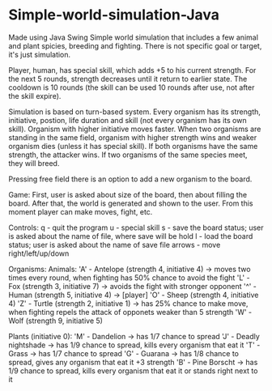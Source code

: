 # Simple-world-simulation-Java
Made using Java Swing
Simple world simulation that includes a few animal and plant spicies, breeding and fighting. 
There is not specific goal or target, it's just simulation.

Player, human, has special skill, which adds +5 to his current strength. For the next 5 rounds, strength decreases until it return to earlier state. The cooldown is 10 rounds (the skill can be used 10 rounds after use, not after the skill expire).

Simulation is based on turn-based system. Every organism has its strength, initiative, postion, life duration and skill (not every organism has its own skill). Organism with higher initiative moves faster.
When two organisms are standing in the same field, organism with higher strength wins and weaker organism dies (unless it has special skill). If both organisms have the same strength, the attacker wins.
If two organisms of the same species meet, they will breed.

Pressing free field there is an option to add a new organism to the board.

Game:
First, user is asked about size of the board, then about filling the board. After that, the world is generated and shown to the user. From this moment player can make moves, fight, etc.


Controls:
  q - quit the program
  u - special skill
  s - save the board status; user is asked about the name of file, where save will be hold
  l - load the board status; user is asked about the name of save file
  arrows - move right/left/up/down


Organisms:
  Animals:
  'A' - Antelope (strength 4, initiative 4) -> moves two times every round, when fighting has 50% chance to avoid the fight
  'L' - Fox (strength 3, initiative 7) -> avoids the fight with stronger opponent
  '^' - Human (strength 5, initiative 4) -> [player]
  'O' - Sheep (strength 4, initiative 4)
  'Z' - Turtle (strength 2, initiative 1) -> has 25% chance to make move, when fighting repels the attack of opponets weaker than 5 strength
  'W' - Wolf (strength 9, initiative 5)

  Plants (initiative 0):
  'M' - Dandelion -> has 1/7 chance to spread
  'J' - Deadly nightshade -> has 1/9 chance to spread, kills every organism that eat it
  'T' - Grass -> has 1/7 chance to spread
  'G' - Guarana -> has 1/8 chance to spread, gives any organism that eat it +3 strength
  'B' - Pine Borscht -> has 1/9 chance to spread, kills every organism that eat it or stands right next to it 
